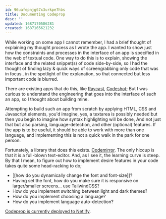 ```yaml
---
id: 96uafepnjg67x3urkpe7hbs
title: Documenting Codeprop
desc: ''
updated: 1687170586281
created: 1687165621232
---
```


While working on some app I cannot remember, I had a brief thought of explaining my thought process as I wrote the app. I wanted to show just how the constraints and processes in the interface of an app is specified in the web of textual code. One way to do this is to explain, showing the interface and the related snippet(s) of code side-by-side, so I had the thought of finding lazy & quick ways of screengrabbing only code that was in focus.. in the spotlight of the explanation, so that connected but less important code is blurred.

There are existing apps that do this, like [Raycast](https://ray.so/), [Codeshot](https://codeshotapp.com/); But I was curious to understand the engineering that goes into the interface of such an app, so I thought about building mine.

Attempting to build such an app from scratch by applying HTML, CSS and Javascript elements, you'd imagine, yes, a textarea is possibly needed but then you begin to imagine how syntax highlighting will be done, And not just that but also parsing, language-detection, and other (optional) features. If the app is to be useful, it should be able to work with more than one language, and implementing this is not a quick walk in the park for one person.

Fortunately, a library that does this exists. [Codemirror](https://codemirror.net/). The only hiccup is that it is a full-blown text-editor. And, as I see it, the learning curve is steep. By that I mean, to figure out how to implement desire features in your code takes quite some head-racking to do;
- [[how do you dynamically change the font and font-size]]?
- Having set the font, how do you make sure it is responsive on larger/smaller screens... use TailwindCSS?
- How do you implement switching between light and dark themes?
- How do you implement choosing a language?
- How do you implement language auto-detection?

[Codeprop is currently deployed to Netlify](https://codeprop.netlify.app/).